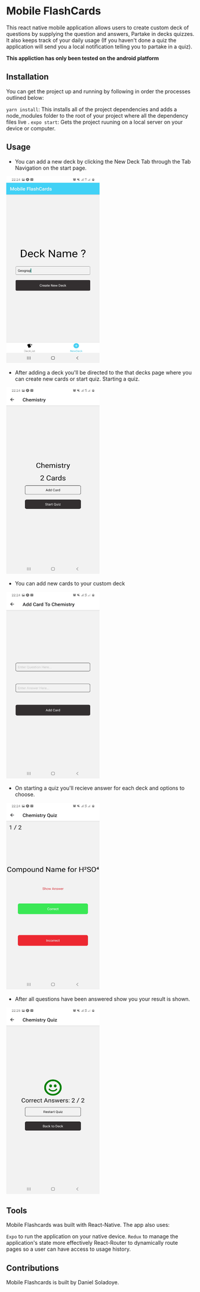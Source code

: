 # Mobile FlashCards
This react native mobile application allows users to create custom deck of questions by supplying the question and answers, Partake in decks quizzes. It also keeps track of your daily usage (If you haven't done a quiz the application will send you a local notification telling you to partake in a quiz).

**This appliction has only been tested on the android platform**

## Installation
You can get the project up and running by following in order the processes outlined below:

`yarn install`: This installs all of the project dependencies and adds a node_modules folder to the root of your project where all the dependency files live .
`expo start`: Gets the project ruuning on a local server on your device or computer.

## Usage

- You can add a new deck by clicking the New Deck Tab through the Tab Navigation on the start page.
<img src='https://github.com/Dsholz/Mobile-FlashCards/blob/master/src/assests/img-2.jpg' height='500' width='250' />

- After adding a deck you'll be directed to the that decks page where you can create new cards or start quiz. Starting a quiz.
<img src='https://github.com/Dsholz/Mobile-FlashCards/blob/master/src/assests/img-4.jpg' height='500' width='250' />

- You can add new cards to your custom deck
<img src='https://github.com/Dsholz/Mobile-FlashCards/blob/master/src/assests/img-3.jpg' height='500' width='250' />

- On starting a quiz you'll recieve answer for each deck and options to choose.
<img src='https://github.com/Dsholz/Mobile-FlashCards/blob/master/src/assests/img-5.jpg' height='500' width='250' />

- After all questions have been answered show you your result is shown.
<img src='https://github.com/Dsholz/Mobile-FlashCards/blob/master/src/assests/img-7.jpg' height='500' width='250' />

## Tools
Mobile Flashcards was built with React-Native. The app also uses:

`Expo` to run the application on your native device.
`Redux` to manage the application's state more effectively React-Router to dynamically route pages so a user can have access to usage history.

## Contributions
Mobile Flashcards is built by Daniel Soladoye.
